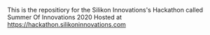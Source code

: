 This is the repositiory for the Silikon Innovations's Hackathon called Summer Of Innovations 2020
Hosted at https://hackathon.silikoninnovations.com

